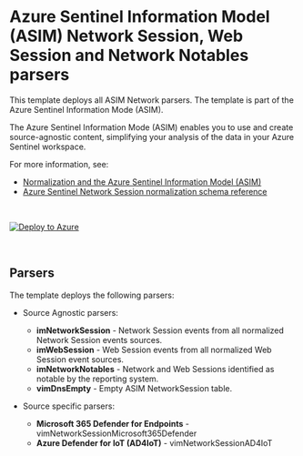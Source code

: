 # Azure Sentinel Information Model (ASIM) Network Session, Web Session and Network Notables parsers 

This template deploys all ASIM Network parsers. The template is part of the Azure Sentinel Information Mode (ASIM).

The Azure Sentinel Information Mode (ASIM) enables you to use and create source-agnostic content, simplifying your analysis of the data in your Azure Sentinel workspace.

For more information, see:

- [Normalization and the Azure Sentinel Information Model (ASIM)](https://aka.ms/AzSentinelNormalization)
- [Azure Sentinel Network Session normalization schema reference](https://aka.ms/AzSentinelNetworkSessionDoc)

<br>

[![Deploy to Azure](https://aka.ms/deploytoazurebutton)](https://aka.ms/AzSentinelNetworkSessionARM)

<br>

## Parsers

The template deploys the following parsers:

- Source Agnostic parsers:
  - **imNetworkSession** - Network Session events from all normalized Network Session events sources.
  - **imWebSession** - Web Session events from all normalized Web Session event sources.
  - **imNetworkNotables** - Network and Web Sessions identified as notable by the reporting system.
  - **vimDnsEmpty** - Empty ASIM NetworkSession table.

- Source specific parsers:
  - **Microsoft 365 Defender for Endpoints** - vimNetworkSessionMicrosoft365Defender
  - **Azure Defender for IoT (AD4IoT)** - vimNetworkSessionAD4IoT
